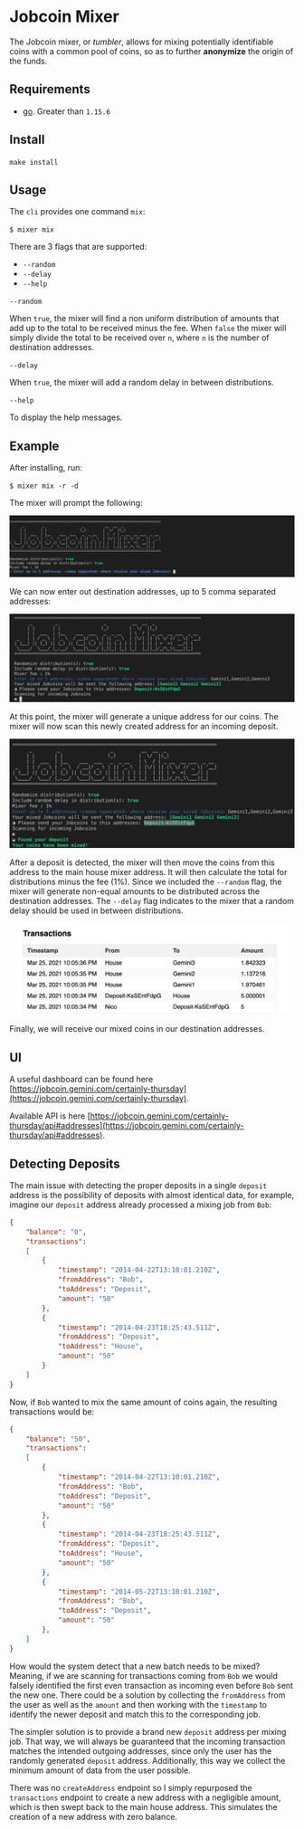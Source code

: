 # Jobcoin Mixer

The Jobcoin mixer, or *tumbler*, allows for mixing potentially identifiable coins with a common pool of coins, so as to further **anonymize** the origin of the funds.

## Requirements

- [go](https://golang.org/doc/install). Greater than `1.15.6`

## Install

`make install`

## Usage

The `cli` provides one command `mix`:

`$ mixer mix`

There are 3 flags that are supported:

- `--random`
- `--delay`
- `--help`

`--random`

When `true`, the mixer will find a non uniform distribution of amounts that add up to the total to be received minus the fee. When `false` the mixer will simply divide the total to be received over `n`, where `n` is the number of destination addresses.

`--delay`

When `true`, the mixer will add a random delay in between distributions. 

`--help`

To display the help messages.

## Example

After installing, run:

`$ mixer mix -r -d`

The mixer will prompt the following:

![alt text](docs/1.png)

We can now enter out destination addresses, up to 5 comma separated addresses:

![alt text](docs/2.png)

At this point, the mixer will generate a unique address for our coins. The mixer will now scan this newly created address for an incoming deposit.

![alt text](docs/3.png)

After a deposit is detected, the mixer will then move the coins from this address to the main house mixer address. It will then calculate the total for distributions minus the fee (1%). Since we included the `--random` flag, the mixer will generate non-equal amounts to be distributed across the destination addresses. The `--delay` flag indicates to the mixer that a random delay should be used in between distributions.

![alt text](docs/4.png)

Finally, we will receive our mixed coins in our destination addresses.

## UI

A useful dashboard can be found here [https://jobcoin.gemini.com/certainly-thursday](https://jobcoin.gemini.com/certainly-thursday).

Available API is here [https://jobcoin.gemini.com/certainly-thursday/api#addresses](https://jobcoin.gemini.com/certainly-thursday/api#addresses).

## Detecting Deposits 

The main issue with detecting the proper deposits in a single `deposit` address is the possibility of deposits with almost identical data, for example, imagine our `deposit` address already processed a mixing job from `Bob`:

```json
{
    "balance": "0",
    "transactions": 
    [
        {
            "timestamp": "2014-04-22T13:10:01.210Z",
            "fromAddress": "Bob",
            "toAddress": "Deposit",
            "amount": "50"
        },
        {
            "timestamp": "2014-04-23T18:25:43.511Z",
            "fromAddress": "Deposit",
            "toAddress": "House",
            "amount": "50"
        }
    ]
}
```

Now, if `Bob` wanted to mix the same amount of coins again, the resulting transactions would be:

```json
{
    "balance": "50",
    "transactions": 
    [
        {
            "timestamp": "2014-04-22T13:10:01.210Z",
            "fromAddress": "Bob",
            "toAddress": "Deposit",
            "amount": "50"
        },
        {
            "timestamp": "2014-04-23T18:25:43.511Z",
            "fromAddress": "Deposit",
            "toAddress": "House",
            "amount": "50"
        },
        {
            "timestamp": "2014-05-22T13:10:01.210Z",
            "fromAddress": "Bob",
            "toAddress": "Deposit",
            "amount": "50"
        },
    ]
}
```

How would the system detect that a new batch needs to be mixed? Meaning, if we are scanning for transactions coming from `Bob` we would falsely identified the first even transaction as incoming even before `Bob` sent the new one. There could be a solution by collecting the `fromAddress` from the user as well as the `amount` and then working with the `timestamp` to identify the newer deposit and match this to the corresponding job. 

The simpler solution is to provide a brand new `deposit` address per mixing job. That way, we will always be guaranteed that the incoming transaction matches the intended outgoing addresses, since only the user has the randomly generated `deposit` address. Additionally, this way we collect the minimum amount of data from the user possible.

There was no `createAddress` endpoint so I simply repurposed the `transactions` endpoint to create a new address with a negligible amount, which is then swept back to the main house address. This simulates the creation of a new address with zero balance.